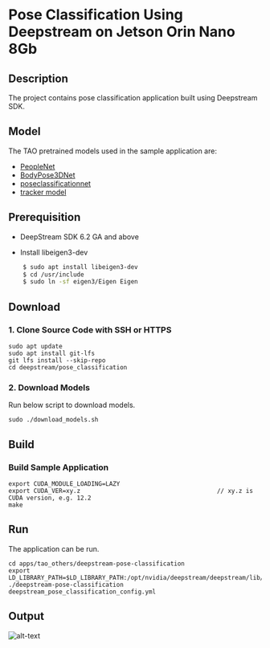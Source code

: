 # Pose Classification Using Deepstream on Jetson Orin Nano 8Gb
## Description
The project contains pose classification application built using  Deepstream SDK.

## Model

The TAO pretrained models used in the sample application are:

* [PeopleNet](https://catalog.ngc.nvidia.com/orgs/nvidia/teams/tao/models/peoplenet)  
* [BodyPose3DNet](https://catalog.ngc.nvidia.com/orgs/nvidia/teams/tao/models/bodypose3dnet)  
* [poseclassificationnet](https://catalog.ngc.nvidia.com/orgs/nvidia/teams/tao/models/poseclassificationnet)  
* [tracker model](https://catalog.ngc.nvidia.com/orgs/nvidia/teams/tao/models/reidentificationnet) 

## Prerequisition

* DeepStream SDK 6.2 GA and above

* Install libeigen3-dev
```bash
    $ sudo apt install libeigen3-dev
    $ cd /usr/include
    $ sudo ln -sf eigen3/Eigen Eigen
```
## Download

### 1. Clone Source Code with SSH or HTTPS

```
sudo apt update
sudo apt install git-lfs
git lfs install --skip-repo
cd deepstream/pose_classification
```
### 2. Download Models
Run below script to download models.

```
sudo ./download_models.sh 
```

## Build

### Build Sample Application

```
export CUDA_MODULE_LOADING=LAZY
export CUDA_VER=xy.z                                      // xy.z is CUDA version, e.g. 12.2
make
```
## Run

The application can be run. 

```
cd apps/tao_others/deepstream-pose-classification
export LD_LIBRARY_PATH=$LD_LIBRARY_PATH:/opt/nvidia/deepstream/deepstream/lib/cvcore_libs
./deepstream-pose-classification deepstream_pose_classification_config.yml
```
## Output
![alt-text](output/output.gif)



